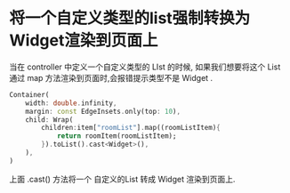 # 将一个自定义类型的list强制转换为Widget渲染到页面上

当在 controller 中定义一个自定义类型的 LIst 的时候, 如果我们想要将这个 List 通过 map 方法渲染到页面时,会报错提示类型不是 Widget .

```dart
Container(
	width: double.infinity,
	margin: const EdgeInsets.only(top: 10),
	child: Wrap(
		children:item["roomList"].map((roomListItem){
			return roomItem(roomListItem);
		}).toList().cast<Widget>(),
	),
)
```

上面  .cast<Widget>() 方法将一个 自定义的List<Map> 转成 Widget 渲染到页面上.
